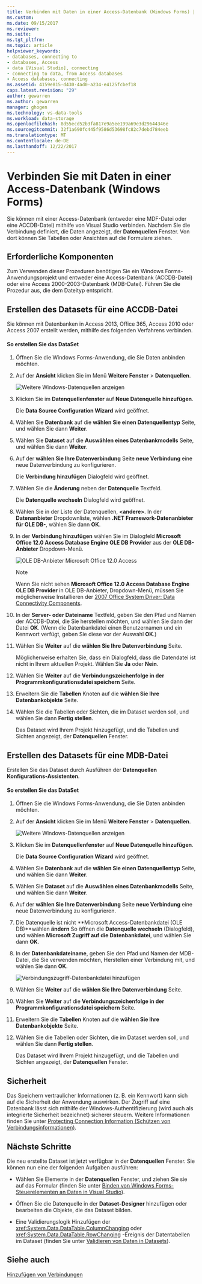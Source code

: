 ```yaml
---
title: Verbinden mit Daten in einer Access-Datenbank (Windows Forms) | Microsoft Docs
ms.custom: 
ms.date: 09/15/2017
ms.reviewer: 
ms.suite: 
ms.tgt_pltfrm: 
ms.topic: article
helpviewer_keywords:
- databases, connecting to
- databases, Access
- data [Visual Studio], connecting
- connecting to data, from Access databases
- Access databases, connecting
ms.assetid: 4159e815-d430-4ad0-a234-e4125fcbef18
caps.latest.revision: "29"
author: gewarren
ms.author: gewarren
manager: ghogen
ms.technology: vs-data-tools
ms.workload: data-storage
ms.openlocfilehash: 8d55ecd52b3fa817e9a5ee199a69e3d29644346e
ms.sourcegitcommit: 32f1a690fc445f9586d53698fc82c7debd784eeb
ms.translationtype: MT
ms.contentlocale: de-DE
ms.lasthandoff: 12/22/2017
---
```

# <a name="connect-to-data-in-an-access-database-windows-forms"></a>Verbinden Sie mit Daten in einer Access-Datenbank (Windows Forms)
Sie können mit einer Access-Datenbank (entweder eine MDF-Datei oder eine ACCDB-Datei) mithilfe von Visual Studio verbinden. Nachdem Sie die Verbindung definiert, die Daten angezeigt, der **Datenquellen** Fenster. Von dort können Sie Tabellen oder Ansichten auf die Formulare ziehen.   
  
## <a name="prerequisites"></a>Erforderliche Komponenten  
 Zum Verwenden dieser Prozeduren benötigen Sie ein Windows Forms-Anwendungsprojekt und entweder eine Access-Datenbank (ACCDB-Datei) oder eine Access 2000-2003-Datenbank (MDB-Datei). Führen Sie die Prozedur aus, die dem Dateityp entspricht.  
  
## <a name="creating-the-dataset-for-an-accdb-file"></a>Erstellen des Datasets für eine ACCDB-Datei  
 Sie können mit Datenbanken in Access 2013, Office 365, Access 2010 oder Access 2007 erstellt werden, mithilfe des folgenden Verfahrens verbinden.  
  
#### <a name="to-create-the-dataset"></a>So erstellen Sie das DataSet  
  
1.  Öffnen Sie die Windows Forms-Anwendung, die Sie Daten anbinden möchten.  
  
2.  Auf der **Ansicht** klicken Sie im Menü **Weitere Fenster** > **Datenquellen**.  
  
     ![Weitere Windows-Datenquellen anzeigen](../data-tools/media/viewdatasources.png "ViewDataSources")  
  
3.  Klicken Sie im **Datenquellenfenster** auf **Neue Datenquelle hinzufügen**.  

     Die **Data Source Configuration Wizard** wird geöffnet.  
  
4.  Wählen Sie **Datenbank** auf die **wählen Sie einen Datenquellentyp** Seite, und wählen Sie dann **Weiter**.  
  
5.  Wählen Sie **Dataset** auf die **Auswählen eines Datenbankmodells** Seite, und wählen Sie dann **Weiter**.  
  
6.  Auf der **wählen Sie Ihre Datenverbindung** Seite **neue Verbindung** eine neue Datenverbindung zu konfigurieren.  

     Die **Verbindung hinzufügen** Dialogfeld wird geöffnet.  
  
7.  Wählen Sie die **Änderung** neben der **Datenquelle** Textfeld.

     Die **Datenquelle wechseln** Dialogfeld wird geöffnet.  
  
8.  Wählen Sie in der Liste der Datenquellen,  **\<andere\>**. In der **Datenanbieter** Dropdownliste, wählen **.NET Framework-Datenanbieter für OLE DB-**, wählen Sie dann **OK**.  

9. In der **Verbindung hinzufügen** wählen Sie im Dialogfeld **Microsoft Office 12.0 Access Database Engine OLE DB Provider** aus der **OLE DB-Anbieter** Dropdown-Menü.  
  
     ![OLE DB-Anbieter Microsoft Office 12.0 Access](../data-tools/media/dataoledbprovideroffice12access.png "dataOLEDBProviderOffice12Access")  

     > [!NOTE]
     >  Wenn Sie nicht sehen **Microsoft Office 12.0 Access Database Engine OLE DB Provider** in OLE DB-Anbieter, Dropdown-Menü, müssen Sie möglicherweise Installieren der [2007 Office System Driver: Data Connectivity Components](https://www.microsoft.com/download/confirmation.aspx?id=23734).
  
9. In der **Server- oder Dateiname** Textfeld, geben Sie den Pfad und Namen der ACCDB-Datei, die Sie herstellen möchten, und wählen Sie dann der Datei **OK**. (Wenn die Datenbankdatei einen Benutzernamen und ein Kennwort verfügt, geben Sie diese vor der Auswahl **OK**.)    
  
10. Wählen Sie **Weiter** auf die **wählen Sie Ihre Datenverbindung** Seite.  

     Möglicherweise erhalten Sie, dass ein Dialogfeld, dass die Datendatei ist nicht in Ihrem aktuellen Projekt. Wählen Sie **Ja** oder **Nein**.
  
11. Wählen Sie **Weiter** auf die **Verbindungszeichenfolge in der Programmkonfigurationsdatei speichern** Seite.  
  
12. Erweitern Sie die **Tabellen** Knoten auf die **wählen Sie Ihre Datenbankobjekte** Seite.  
  
13. Wählen Sie die Tabellen oder Sichten, die im Dataset werden soll, und wählen Sie dann **Fertig stellen**.  
  
     Das Dataset wird Ihrem Projekt hinzugefügt, und die Tabellen und Sichten angezeigt, der **Datenquellen** Fenster.  
  
## <a name="creating-the-dataset-for-an-mdb-file"></a>Erstellen des Datasets für eine MDB-Datei  
 Erstellen Sie das Dataset durch Ausführen der **Datenquellen Konfigurations-Assistenten**.  
  
#### <a name="to-create-the-dataset"></a>So erstellen Sie das DataSet  
  
1.  Öffnen Sie die Windows Forms-Anwendung, die Sie Daten anbinden möchten.  
  
2.  Auf der **Ansicht** klicken Sie im Menü **Weitere Fenster** > **Datenquellen**.  
  
     ![Weitere Windows-Datenquellen anzeigen](../data-tools/media/viewdatasources.png "ViewDataSources")  
  
3.  Klicken Sie im **Datenquellenfenster** auf **Neue Datenquelle hinzufügen**.  

     Die **Data Source Configuration Wizard** wird geöffnet.
  
4.  Wählen Sie **Datenbank** auf die **wählen Sie einen Datenquellentyp** Seite, und wählen Sie dann **Weiter**.  
  
5.  Wählen Sie **Dataset** auf die **Auswählen eines Datenbankmodells** Seite, und wählen Sie dann **Weiter**.  
  
6.  Auf der **wählen Sie Ihre Datenverbindung** Seite **neue Verbindung** eine neue Datenverbindung zu konfigurieren.  
  
7.  Die Datenquelle ist nicht **Microsoft Access-Datenbankdatei (OLE DB)**wählen **ändern** So öffnen die **Datenquelle wechseln** (Dialogfeld), und wählen **Microsoft Zugriff auf die Datenbankdatei**, und wählen Sie dann **OK**.  
  
8.  In der **Datenbankdateiname**, geben Sie den Pfad und Namen der MDB-Datei, die Sie verwenden möchten, Herstellen einer Verbindung mit, und wählen Sie dann **OK**.  
  
     ![Verbindungszugriff-Datenbankdatei hinzufügen](../data-tools/media/dataaddconnectionaccessmdb.png "DataAddConnectionAccessMDB")  
  
9. Wählen Sie **Weiter** auf die **wählen Sie Ihre Datenverbindung** Seite.  
  
10. Wählen Sie **Weiter** auf die **Verbindungszeichenfolge in der Programmkonfigurationsdatei speichern** Seite.  
  
11. Erweitern Sie die **Tabellen** Knoten auf die **wählen Sie Ihre Datenbankobjekte** Seite.  
  
12. Wählen Sie die Tabellen oder Sichten, die im Dataset werden soll, und wählen Sie dann **Fertig stellen**.  
  
     Das Dataset wird Ihrem Projekt hinzugefügt, und die Tabellen und Sichten angezeigt, der **Datenquellen** Fenster.  
  
## <a name="security"></a>Sicherheit  
 Das Speichern vertraulicher Informationen (z. B. ein Kennwort) kann sich auf die Sicherheit der Anwendung auswirken. Der Zugriff auf eine Datenbank lässt sich mithilfe der Windows-Authentifizierung (wird auch als integrierte Sicherheit bezeichnet) sicherer steuern. Weitere Informationen finden Sie unter [Protecting Connection Information (Schützen von Verbindungsinformationen)](/dotnet/framework/data/adonet/protecting-connection-information).  
  
## <a name="next-steps"></a>Nächste Schritte  
 Die neu erstellte Dataset ist jetzt verfügbar in der **Datenquellen** Fenster. Sie können nun eine der folgenden Aufgaben ausführen:  
  
-   Wählen Sie Elemente in der **Datenquellen** Fenster, und ziehen Sie sie auf das Formular (finden Sie unter [Binden von Windows Forms-Steuerelementen an Daten in Visual Studio](../data-tools/bind-windows-forms-controls-to-data-in-visual-studio.md)).  
  
-   Öffnen Sie die Datenquelle in der **Dataset-Designer** hinzufügen oder bearbeiten die Objekte, die das Dataset bilden.  
  
-   Eine Validierungslogik Hinzufügen der <xref:System.Data.DataTable.ColumnChanging> oder <xref:System.Data.DataTable.RowChanging> -Ereignis der Datentabellen im Dataset (finden Sie unter [Validieren von Daten in Datasets](../data-tools/validate-data-in-datasets.md)).  
  
## <a name="see-also"></a>Siehe auch
[Hinzufügen von Verbindungen](../data-tools/add-new-connections.md)
